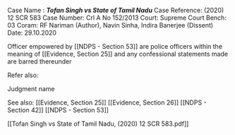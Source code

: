 Case Name : ***Tofan Singh vs State of Tamil Nadu***
Case Reference: (2020) 12 SCR 583
Case Number: Crl A No 152/2013
Court: Supreme Court
Bench: 03
Coram: RF Nariman (Author), Navin Sinha, Indira Banerjee (Dissent)
Date: 29.10.2020

Officer empowered by [[NDPS - Section 53]] are police officers within the meaning of [[Evidence, Section 25]] and any confessional statements made are barred thereunder

Refer also:

Judgment name

See also:
[[Evidence, Section 25]]
[[Evidence, Section 26]]
[[NDPS - Section 42]]
[[NDPS - Section 53]]

[[Tofan Singh vs State of Tamil Nadu, (2020) 12 SCR 583.pdf]]